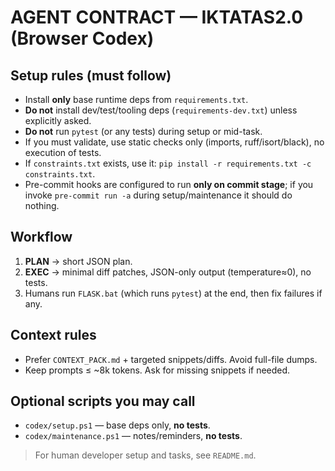 # AGENT CONTRACT — IKTATAS2.0 (Browser Codex)

## Setup rules (must follow)
- Install **only** base runtime deps from `requirements.txt`.
- **Do not** install dev/test/tooling deps (`requirements-dev.txt`) unless explicitly asked.
- **Do not** run `pytest` (or any tests) during setup or mid-task.
- If you must validate, use static checks only (imports, ruff/isort/black), no execution of tests.
- If `constraints.txt` exists, use it: `pip install -r requirements.txt -c constraints.txt`.
- Pre-commit hooks are configured to run **only on commit stage**; if you invoke `pre-commit run -a` during setup/maintenance it should do nothing.

## Workflow
1) **PLAN** → short JSON plan.
2) **EXEC** → minimal diff patches, JSON-only output (temperature≈0), no tests.
3) Humans run `FLASK.bat` (which runs `pytest`) at the end, then fix failures if any.

## Context rules
- Prefer `CONTEXT_PACK.md` + targeted snippets/diffs. Avoid full-file dumps.
- Keep prompts ≤ ~8k tokens. Ask for missing snippets if needed.

## Optional scripts you may call
- `codex/setup.ps1` — base deps only, **no tests**.
- `codex/maintenance.ps1` — notes/reminders, **no tests**.

> For human developer setup and tasks, see `README.md`.

